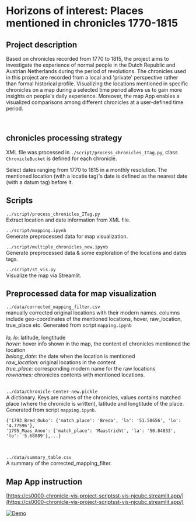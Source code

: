 # Horizons of interest: Places mentioned in chronicles 1770-1815
    
## Project description        
Based on chronicles recorded from 1770 to 1815, the project aims to investigate the experience of normal people in the Dutch Republic and Austrian Netherlands during the period of revolutions. The chronicles used in this project are recorded from a local and 'private' perspective rather than formal historical profile. Visualizing the locations mentioned in specific chronicles on a map during a selected time period allows us to gain more insights on people's daily experience. Moreover, the map App enables a visualized comparisons among different chronicles at a user-defined time period.           

<br> 

## chronicles processing strategy
XML file was processed in `./script/process_chronicles_ITag.py`, class `ChronicleBucket` is defined for each chronicle. 


Select dates ranging from 1770 to 1815 in a monthly resolution. 
The mentioned location (with a locatie tag)'s date is defined as the nearest date (with a datum tag) before it. 



## Scripts
`../script/process_chronicles_ITag.py`     
Extract location and date information from XML file.    

`../script/mapping.ipynb`         
Generate preprocessed data for map visualization. 

`../script/multiple_chronicles_new.ipynb`        
Generate preprocessed data & some exploration of the locations and dates tags.    


`../script/st_vis.py`    
Visualize the map via Streamlit. 

## Preprocessed data for map visualization
`../data/corrected_mapping_filter.csv`       
manually corrected original locations with their modern names. columns include geo-coordinates of the mentioned locations, hover, raw_location, true_place etc. Generated from script `mapping.ipynb`   
<br> 
_la, lo:_ latitude, longtitude      
_hover:_ hover info shown in the map, the content of chronicles mentioned the location   
_belong_date:_ the date when the location is mentioned         
_raw_location:_ original locations in the content     
_true_place:_ corresponding modern name for the raw locations   
_rownames:_ chronicles contents with mentioned locations.    
<br>

`../data/Chronicle-Center-new.pickle`     
A dictionary. Keys are names of the chronicles, values contains matched place (where the chronicle is written), latitude and longtitude of the place. Generated from script `mapping.ipynb`. 
```
{'1793_Bred_Ouko': {'match_place': 'Breda', 'la': '51.58656', 'lo': '4.77596'},    
'1795_Maas_Anon': {'match_place': 'Maastricht', 'la': '50.84833', 'lo': '5.68889'},...}
```     
<br>    

`../data/summary_table.csv`    
A summary of the corrected_mapping_filter.




## Map App instruction
[https://cs0000-chronicle-vis-project-scriptsst-vis-njcubc.streamlit.app/](https://cs0000-chronicle-vis-project-scriptsst-vis-njcubc.streamlit.app/)



[![Demo](https://img.youtube.com/vi/no0X1ep6fA4/default.jpg)](https://youtu.be/no0X1ep6fA4)




       




